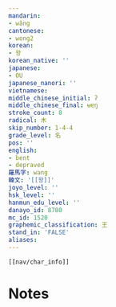 ```yaml
---
mandarin:
- wǎng
cantonese:
- wong2
korean:
- 왕
korean_native: ''
japanese:
- OU
japanese_nanori: ''
vietnamese:
middle_chinese_initial: ʔ
middle_chinese_final: ʉɐŋ
stroke_count: 8
radical: 木
skip_number: 1-4-4
grade_level: 名
pos: ''
english:
- bent
- depraved
羅馬字: wang
韓文: '[[왕]]'
joyo_level: ''
hsk_level: ''
hanmun_edu_level: ''
danayo_id: 8780
mc_id: 1520
graphemic_classification: 王
stand_in: 'FALSE'
aliases:
---
```

```meta-bind-embed
[[nav/char_info]]
```

# Notes

